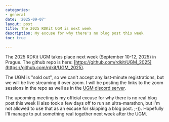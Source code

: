 ```yaml
---
categories:
- general
date: '2025-09-07'
layout: post
title: The 2025 RDKit UGM is next week
description: My excuse for why there's no blog post this week
toc: true

---
```


The 2025 RDKit UGM takes place next week (September 10-12, 2025) in Prague. 
The github repo is here: [https://github.com/rdkit/UGM_2025](https://github.com/rdkit/UGM_2025).

The UGM is "sold out", so we can't accept any last-minute registrations, but we will be live streaming it over zoom. I will be posting the links to the zoom sessions in the repo as well as in the [UGM discord server](https://discord.gg/5cAr6x66Ug).

The upcoming meeting is my official excuse for why there is no real blog post this week (I also took a few days off to run an ultra-marathon, but I'm not allowed to use that as an excuse for skipping a blog post. ;-)). Hopefully I'll manage to put something real together next week after the UGM.

